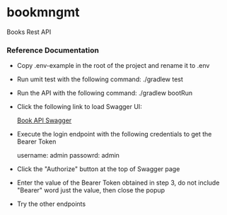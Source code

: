 # bookmngmt
Books Rest API

### Reference Documentation
* Copy .env-example in the root of the project and rename it to .env

* Run umit test with the following command:
    ./gradlew test

* Run the API with the following command:
    ./gradlew bootRun

* Click the following link to load Swagger UI:

    [Book API Swagger](http://localhost:9090/api/v1/swagger-ui/index.html)

* Execute the login endpoint with the following credentials to get the Bearer Token

    username: admin
    passowrd: admin

* Click the "Authorize" button at the top of Swagger page

* Enter the value of the Bearer Token obtained in step 3, do not include "Bearer" word just the value, then close the popup

* Try the other endpoints

